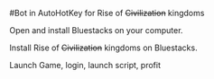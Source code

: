 #Bot in AutoHotKey for Rise of ~~Civilization~~ kingdoms

Open and install Bluestacks on your computer.

Install Rise of ~~Civilization~~ kingdoms on Bluestacks.

Launch Game, login, launch script, profit
